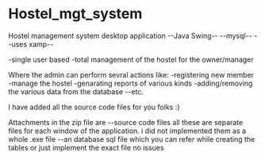 # Hostel_mgt_system
Hostel management system desktop application
        --Java Swing--
        --mysql--
        --uses xamp--
        
 -single user based
 -total management of the hostel for the owner/manager 

 Where the admin can perform sevral actions like:
   -registering new member
  -manage the hostel 
   -genarating reports of various kinds
 -adding/removing the various data from the database
   --etc.

  I have added all the source code files for you folks :)

  Attachments in the zip file are
  --source code files 
          all these are separate files for each window of the application. i did not implemented them as a whole .exe file
  --an database sql file 
          which you can refer while creating the tables or just implement the exact file no issues
